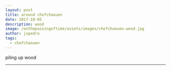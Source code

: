 ```yaml
---
layout: post
title: around chefchaouen
date: 2017-10-05
description: wood
image: /onthepassingoftime/assets/images/chefchaouen-wood.jpg
author: jxpedro
tags: 
  - chefchaouen
---
```

<p >piling up wood</p>

<p></p>

<hr/>
